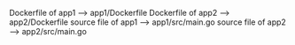 Dockerfile of app1 --> app1/Dockerfile
Dockerfile of app2 --> app2/Dockerfile
source file of app1 --> app1/src/main.go
source file of app2 --> app2/src/main.go
